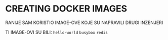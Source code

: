 # CREATING DOCKER IMAGES

RANIJE SAM KORISTIO IMAGE-OVE KOJE SU NAPRAVILI DRUGI INZENJERI

TI IMAGE-OVI SU BILI: `hello-world` `busybox` `redis`

